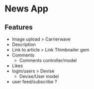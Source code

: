 # News App

## Features

  * Image upload  > Carrierwave 
  * Description
  * Link to article > Link Thimbnailer gem
  * Comments
      * Comments controller/model 
  * Likes
  * login/users > Devise
      * Devise/User model 
  * user feed/subscribe ?




